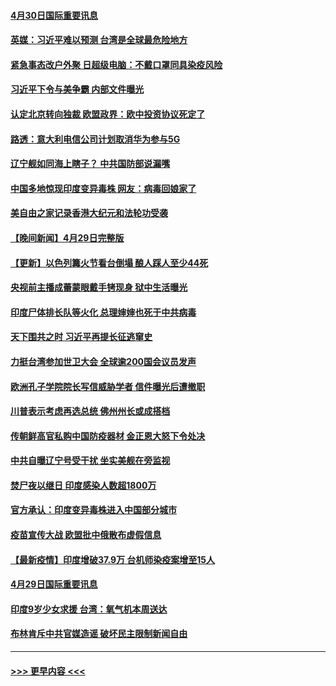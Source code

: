 #### [4月30日国际重要讯息](../pages/prog202/a103107685.md?t=04302201) 
#### [英媒：习近平难以预测 台湾是全球最危险地方](../pages/prog202/a103107669.md?t=04302201) 
#### [紧急事态改户外聚 日超级电脑：不戴口罩同具染疫风险](../pages/prog202/a103107644.md?t=04302201) 
#### [习近平下令与美争霸 内部文件曝光](../pages/prog202/a103107608.md?t=04302201) 
#### [认定北京转向独裁 欧盟政界：欧中投资协议死定了](../pages/prog202/a103107584.md?t=04302201) 
#### [路透：意大利电信公司计划取消华为参与5G](../pages/prog202/a103107555.md?t=04302201) 
#### [辽宁舰如同海上瞎子？ 中共国防部说漏嘴](../pages/prog202/a103107491.md?t=04302201) 
#### [中国多地惊现印度变异毒株 网友：病毒回娘家了](../pages/prog202/a103107447.md?t=04302201) 
#### [美自由之家记录香港大纪元和法轮功受袭](../pages/prog202/a103107483.md?t=04302201) 
#### [【晚间新闻】4月29日完整版](../pages/prog202/a103107418.md?t=04302201) 
#### [【更新】以色列篝火节看台倒塌 酿人踩人至少44死](../pages/prog202/a103107417.md?t=04302201) 
#### [央视前主播成蕾蒙眼戴手铐现身 狱中生活曝光](../pages/prog202/a103107399.md?t=04302201) 
#### [印度尸体排长队等火化 总理婶婶也死于中共病毒](../pages/prog202/a103106986.md?t=04302201) 
#### [天下围共之时 习近平再提长征逃窜史](../pages/prog202/a103106493.md?t=04302201) 
#### [力挺台湾参加世卫大会 全球逾200国会议员发声](../pages/prog202/a103107224.md?t=04302201) 
#### [欧洲孔子学院院长写信威胁学者 信件曝光后遭撤职](../pages/prog202/a103107199.md?t=04302201) 
#### [川普表示考虑再选总统 佛州州长或成搭档](../pages/prog202/a103107235.md?t=04302201) 
#### [传朝鲜高官私购中国防疫器材 金正恩大怒下令处决](../pages/prog202/a103107179.md?t=04302201) 
#### [中共自曝辽宁号受干扰 坐实美舰在旁监视](../pages/prog202/a103107230.md?t=04302201) 
#### [焚尸夜以继日 印度感染人数超1800万](../pages/prog202/a103107222.md?t=04302201) 
#### [官方承认：印度变异毒株进入中国部分城市](../pages/prog202/a103107211.md?t=04302201) 
#### [疫苗宣传大战 欧盟批中俄散布虚假信息](../pages/prog202/a103106978.md?t=04302201) 
#### [【最新疫情】印度增破37.9万 台机师染疫案增至15人](../pages/prog202/a103107083.md?t=04302201) 
#### [4月29日国际重要讯息](../pages/prog202/a103106849.md?t=04302201) 
#### [印度9岁少女求援 台湾：氧气机本周送达](../pages/prog202/a103106838.md?t=04302201) 
#### [布林肯斥中共官媒造谣 破坏民主限制新闻自由](../pages/prog202/a103106807.md?t=04302201) 

----
#### [ >>> 更早内容 <<< ](../indexes/prog202-earlier.md)
